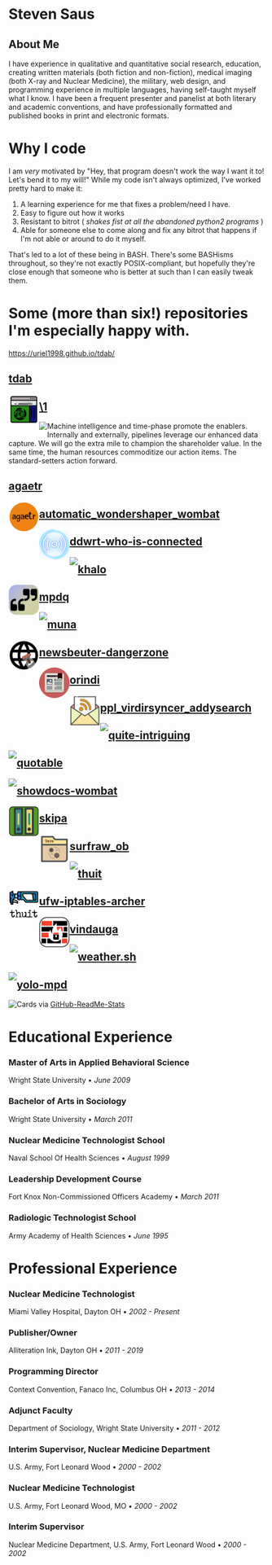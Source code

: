 # Steven Saus

## About Me

I have experience in qualitative and quantitative social research,
education, creating written materials (both fiction and non-fiction),
medical imaging (both X-ray and Nuclear Medicine), the military, web
design, and programming experience in multiple languages, having self-taught
myself what I know. I have been a frequent presenter and panelist at both 
literary and academic conventions, and have professionally formatted and 
published books in print and electronic formats.

# Why I code

I am *very* motivated by "Hey, that program doesn't work the way I want it to! 
Let's bend it to my will!"  While my code isn't always optimized, I've worked 
pretty hard to make it:

1. A learning experience for me that fixes a problem/need I have.
2. Easy to figure out how it works
3. Resistant to bitrot ( *shakes fist at all the abandoned python2 programs* )
4. Able for someone else to come along and fix any bitrot that happens if I'm 
not able or around to do it myself.

That's led to a lot of these being in BASH.  There's some BASHisms throughout, 
so they're not exactly POSIX-compliant, but hopefully they're close enough that 
someone who is better at such than I can easily tweak them.

# Some (more than six!) repositories I'm especially happy with.
https://uriel1998.github.io/tdab/

## <a target="_blank" href="https://uriel1998.github.io/tdab">tdab</a>  
<div style="float:left !important; width=64px;height=64px"><a target="_blank" href="https://uriel1998.github.io/tdab"><img width="60px" src="https://github.com/uriel1998/tdab/raw/master/tdab-icon.png"></a></div>


## <a target="_blank" href="https://uriel1998.github.io/\1">\1</a>  
<div style="float:left !important; width=64px;height=64px"><a target="_blank" href="https://uriel1998.github.io/\1"><img width="60px" src="https://github.com/uriel1998/\1/raw/master/\1-icon.png"></a></div>

Machine intelligence and time-phase promote the enablers. Internally and externally, pipelines leverage our enhanced data capture. We will go the extra mile to champion the shareholder value. In the same time, the human resources commoditize our action items. The standard-setters action forward.
 

## <a target="_blank" href="https://uriel1998.github.io/agaetr">agaetr</a>  
<div style="float:left !important; width=64px;height=64px"><a target="_blank" href="https://uriel1998.github.io/agaetr"><img width="60px" src="https://github.com/uriel1998/agaetr/raw/master/agaetr-icon.png"></a></div>

## <a target="_blank" href="https://uriel1998.github.io/automatic_wondershaper_wombat">automatic_wondershaper_wombat</a>  
<div style="float:left !important; width=64px;height=64px"><a target="_blank" href="https://uriel1998.github.io/automatic_wondershaper_wombat"><img width="60px" src="https://github.com/uriel1998/automatic_wondershaper_wombat/raw/master/automatic_wondershaper_wombat-icon.png"></a></div>

## <a target="_blank" href="https://uriel1998.github.io/ddwrt-who-is-connected">ddwrt-who-is-connected</a>  
<div style="float:left !important; width=64px;height=64px"><a target="_blank" href="https://uriel1998.github.io/ddwrt-who-is-connected"><img width="60px" src="https://github.com/uriel1998/ddwrt-who-is-connected/raw/master/ddwrt-who-is-connected-icon.png"></a></div>

## <a target="_blank" href="https://uriel1998.github.io/khalo">khalo</a>  
<div style="float:left !important; width=64px;height=64px"><a target="_blank" href="https://uriel1998.github.io/khalo"><img width="60px" src="https://github.com/uriel1998/khalo/raw/master/khalo-icon.png"></a></div>

## <a target="_blank" href="https://uriel1998.github.io/mpdq">mpdq</a>  
<div style="float:left !important; width=64px;height=64px"><a target="_blank" href="https://uriel1998.github.io/mpdq"><img width="60px" src="https://github.com/uriel1998/mpdq/raw/master/mpdq-icon.png"></a></div>

## <a target="_blank" href="https://uriel1998.github.io/muna">muna</a>  
<div style="float:left !important; width=64px;height=64px"><a target="_blank" href="https://uriel1998.github.io/muna"><img width="60px" src="https://github.com/uriel1998/muna/raw/master/muna-icon.png"></a></div>

## <a target="_blank" href="https://uriel1998.github.io/newsbeuter-dangerzone">newsbeuter-dangerzone</a>  
<div style="float:left !important; width=64px;height=64px"><a target="_blank" href="https://uriel1998.github.io/newsbeuter-dangerzone"><img width="60px" src="https://github.com/uriel1998/newsbeuter-dangerzone/raw/master/newsbeuter-dangerzone-icon.png"></a></div>

## <a target="_blank" href="https://uriel1998.github.io/orindi">orindi</a>  
<div style="float:left !important; width=64px;height=64px"><a target="_blank" href="https://uriel1998.github.io/orindi"><img width="60px" src="https://github.com/uriel1998/orindi/raw/master/orindi-icon.png"></a></div>

## <a target="_blank" href="https://uriel1998.github.io/ppl_virdirsyncer_addysearch">ppl_virdirsyncer_addysearch</a>  
<div style="float:left !important; width=64px;height=64px"><a target="_blank" href="https://uriel1998.github.io/ppl_virdirsyncer_addysearch"><img width="60px" src="https://github.com/uriel1998/ppl_virdirsyncer_addysearch/raw/master/ppl_virdirsyncer_addysearch-icon.png"></a></div>

## <a target="_blank" href="https://uriel1998.github.io/quite-intriguing">quite-intriguing</a>  
<div style="float:left !important; width=64px;height=64px"><a target="_blank" href="https://uriel1998.github.io/quite-intriguing"><img width="60px" src="https://github.com/uriel1998/quite-intriguing/raw/master/quite-intriguing-icon.png"></a></div>

## <a target="_blank" href="https://uriel1998.github.io/quotable">quotable</a>  
<div style="float:left !important; width=64px;height=64px"><a target="_blank" href="https://uriel1998.github.io/quotable"><img width="60px" src="https://github.com/uriel1998/quotable/raw/master/quotable-icon.png"></a></div>

## <a target="_blank" href="https://uriel1998.github.io/showdocs-wombat">showdocs-wombat</a>  
<div style="float:left !important; width=64px;height=64px"><a target="_blank" href="https://uriel1998.github.io/showdocs-wombat"><img width="60px" src="https://github.com/uriel1998/showdocs-wombat/raw/master/showdocs-wombat-icon.png"></a></div>

## <a target="_blank" href="https://uriel1998.github.io/skipa">skipa</a>  
<div style="float:left !important; width=64px;height=64px"><a target="_blank" href="https://uriel1998.github.io/skipa"><img width="60px" src="https://github.com/uriel1998/skipa/raw/master/skipa-icon.png"></a></div>

## <a target="_blank" href="https://uriel1998.github.io/surfraw_ob">surfraw_ob</a>  
<div style="float:left !important; width=64px;height=64px"><a target="_blank" href="https://uriel1998.github.io/surfraw_ob"><img width="60px" src="https://github.com/uriel1998/surfraw_ob/raw/master/surfraw_ob-icon.png"></a></div>

## <a target="_blank" href="https://uriel1998.github.io/thuit">thuit</a>  
<div style="float:left !important; width=64px;height=64px"><a target="_blank" href="https://uriel1998.github.io/thuit"><img width="60px" src="https://github.com/uriel1998/thuit/raw/master/thuit-icon.png"></a></div>

## <a target="_blank" href="https://uriel1998.github.io/ufw-iptables-archer">ufw-iptables-archer</a>  
<div style="float:left !important; width=64px;height=64px"><a target="_blank" href="https://uriel1998.github.io/ufw-iptables-archer"><img width="60px" src="https://github.com/uriel1998/ufw-iptables-archer/raw/master/ufw-iptables-archer-icon.png"></a></div>

## <a target="_blank" href="https://uriel1998.github.io/vindauga">vindauga</a>  
<div style="float:left !important; width=64px;height=64px"><a target="_blank" href="https://uriel1998.github.io/vindauga"><img width="60px" src="https://github.com/uriel1998/vindauga/raw/master/vindauga-icon.png"></a></div>

## <a target="_blank" href="https://uriel1998.github.io/weather.sh">weather.sh</a>  
<div style="float:left !important; width=64px;height=64px"><a target="_blank" href="https://uriel1998.github.io/weather.sh"><img width="60px" src="https://github.com/uriel1998/weather.sh/raw/master/weather.sh-icon.png"></a></div>

## <a target="_blank" href="https://uriel1998.github.io/yolo-mpd">yolo-mpd</a>  
<div style="float:left !important; width=64px;height=64px"><a target="_blank" href="https://uriel1998.github.io/yolo-mpd"><img width="60px" src="https://github.com/uriel1998/yolo-mpd/raw/master/yolo-mpd-icon.png"></a></div>


Cards via [GitHub-ReadMe-Stats](https://github.com/anuraghazra/github-readme-stats)  

# Educational Experience

### Master of Arts in Applied Behavioral Science

Wright State University <span>•</span> *June 2009*

### Bachelor of Arts in Sociology

Wright State University <span>•</span> *March 2011*

### Nuclear Medicine Technologist School

Naval School Of Health Sciences <span>•</span> *August 1999*

### Leadership Development Course

Fort Knox Non-Commissioned Officers Academy <span>•</span> *March 2011*

### Radiologic Technologist School

Army Academy of Health Sciences <span>•</span> *June 1995*

# Professional Experience

### Nuclear Medicine Technologist

Miami Valley Hospital, Dayton OH <span>•</span> *2002 - Present*

### Publisher/Owner

Alliteration Ink, Dayton OH <span>•</span> *2011 - 2019*


### Programming Director

Context Convention, Fanaco Inc, Columbus OH <span>•</span> *2013 - 2014*

### Adjunct Faculty

Department of Sociology, Wright State University <span>•</span> *2011 -
2012*

### Interim Supervisor, Nuclear Medicine Department

U.S. Army, Fort Leonard Wood <span>•</span> *2000 - 2002*

### Nuclear Medicine Technologist

U.S. Army, Fort Leonard Wood, MO <span>•</span> *2000 - 2002*

### Interim Supervisor

Nuclear Medicine Department, U.S. Army, Fort Leonard Wood <span>•</span>
*2000 - 2002*
